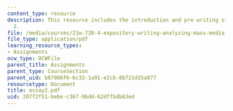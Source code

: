 ```yaml
---
content_type: resource
description: This resource includes the introduction and pre writing stages for essay
  2.
file: /media/courses/21w-730-4-expository-writing-analyzing-mass-media-spring-2001/207f2f51bebec3679bdd62dffbdb63ed_essay2.pdf
file_type: application/pdf
learning_resource_types:
- Assignments
ocw_type: OCWFile
parent_title: Assignments
parent_type: CourseSection
parent_uid: b87986f6-6c32-1a91-e2cb-8b721d15a877
resourcetype: Document
title: essay2.pdf
uid: 207f2f51-bebe-c367-9bdd-62dffbdb63ed
---
```

